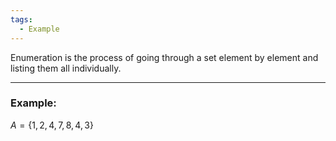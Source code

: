 ```yaml
---
tags:
  - Example
---
```

Enumeration is the process of going through a set element by element and listing them all individually.

---

### Example:

$A = \{1, 2, 4, 7, 8, 4, 3\}$
